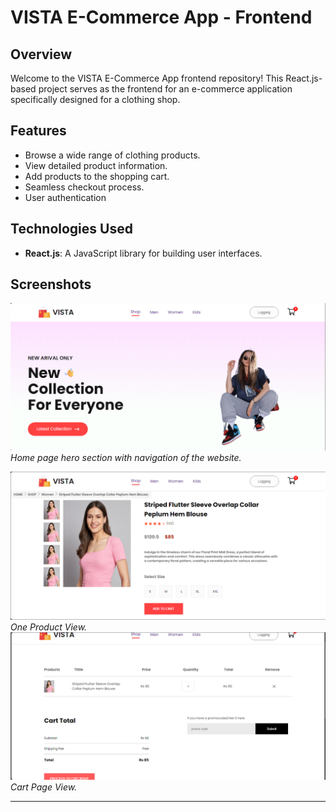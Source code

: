 # VISTA E-Commerce App - Frontend

## Overview

Welcome to the VISTA E-Commerce App frontend repository! This React.js-based project serves as the frontend for an e-commerce application specifically designed for a clothing shop.

## Features

- Browse a wide range of clothing products.
- View detailed product information.
- Add products to the shopping cart.
- Seamless checkout process.
- User authentication

## Technologies Used

- **React.js**: A JavaScript library for building user interfaces.


## Screenshots

![Screenshot 1](./frontend/src/Components/Assets/ss1.png)
*Home page hero section with navigation of the website.*

![Screenshot 2](./frontend/src/Components/Assets/ss2.png)
*One Product View.*
![Screenshot 2](./frontend/src/Components/Assets/ss3.png)
*Cart Page View.*





---


